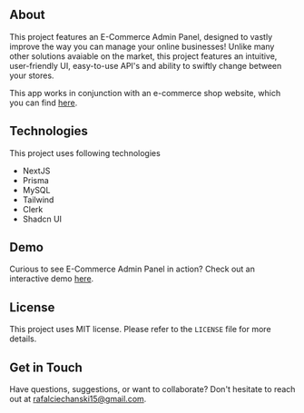 ## About

This project features an  E-Commerce Admin Panel, designed to vastly improve the way you can manage your online businesses! Unlike many other solutions avaiable on the market, this project features an intuitive, user-friendly UI, easy-to-use API's and ability to swiftly change between your stores.

This app works in conjunction with an e-commerce shop website, which you can find [here](https://github.com/Sdfeagt/E-commerce-shop-page).

## Technologies

This project uses following technologies
* NextJS
* Prisma
* MySQL
* Tailwind
* Clerk
* Shadcn UI

## Demo

Curious to see E-Commerce Admin Panel in action? Check out an interactive demo [here](e-commerce-admin-page.vercel.app).

## License

This project uses MIT license. Please refer to the `LICENSE` file for more details.

## Get in Touch

Have questions, suggestions, or want to collaborate? Don't hesitate to reach out at rafalciechanski15@gmail.com. 
